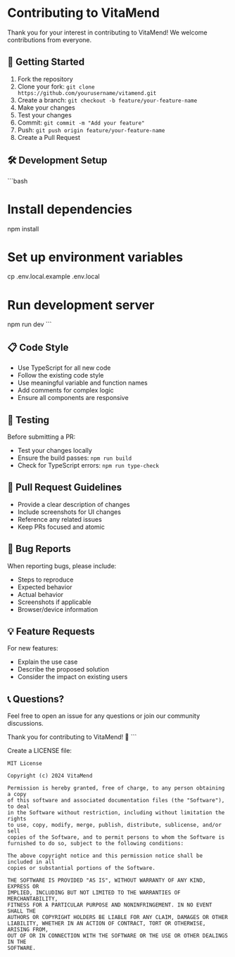 # Contributing to VitaMend

Thank you for your interest in contributing to VitaMend! We welcome contributions from everyone.

## 🚀 Getting Started

1. Fork the repository
2. Clone your fork: `git clone https://github.com/yourusername/vitamend.git`
3. Create a branch: `git checkout -b feature/your-feature-name`
4. Make your changes
5. Test your changes
6. Commit: `git commit -m "Add your feature"`
7. Push: `git push origin feature/your-feature-name`
8. Create a Pull Request

## 🛠️ Development Setup

\`\`\`bash
# Install dependencies
npm install

# Set up environment variables
cp .env.local.example .env.local

# Run development server
npm run dev
\`\`\`

## 📋 Code Style

- Use TypeScript for all new code
- Follow the existing code style
- Use meaningful variable and function names
- Add comments for complex logic
- Ensure all components are responsive

## 🧪 Testing

Before submitting a PR:
- Test your changes locally
- Ensure the build passes: `npm run build`
- Check for TypeScript errors: `npm run type-check`

## 📝 Pull Request Guidelines

- Provide a clear description of changes
- Include screenshots for UI changes
- Reference any related issues
- Keep PRs focused and atomic

## 🐛 Bug Reports

When reporting bugs, please include:
- Steps to reproduce
- Expected behavior
- Actual behavior
- Screenshots if applicable
- Browser/device information

## 💡 Feature Requests

For new features:
- Explain the use case
- Describe the proposed solution
- Consider the impact on existing users

## 📞 Questions?

Feel free to open an issue for any questions or join our community discussions.

Thank you for contributing to VitaMend! 🙏
\`\`\`

Create a LICENSE file:

```plaintext file="LICENSE"
MIT License

Copyright (c) 2024 VitaMend

Permission is hereby granted, free of charge, to any person obtaining a copy
of this software and associated documentation files (the "Software"), to deal
in the Software without restriction, including without limitation the rights
to use, copy, modify, merge, publish, distribute, sublicense, and/or sell
copies of the Software, and to permit persons to whom the Software is
furnished to do so, subject to the following conditions:

The above copyright notice and this permission notice shall be included in all
copies or substantial portions of the Software.

THE SOFTWARE IS PROVIDED "AS IS", WITHOUT WARRANTY OF ANY KIND, EXPRESS OR
IMPLIED, INCLUDING BUT NOT LIMITED TO THE WARRANTIES OF MERCHANTABILITY,
FITNESS FOR A PARTICULAR PURPOSE AND NONINFRINGEMENT. IN NO EVENT SHALL THE
AUTHORS OR COPYRIGHT HOLDERS BE LIABLE FOR ANY CLAIM, DAMAGES OR OTHER
LIABILITY, WHETHER IN AN ACTION OF CONTRACT, TORT OR OTHERWISE, ARISING FROM,
OUT OF OR IN CONNECTION WITH THE SOFTWARE OR THE USE OR OTHER DEALINGS IN THE
SOFTWARE.
